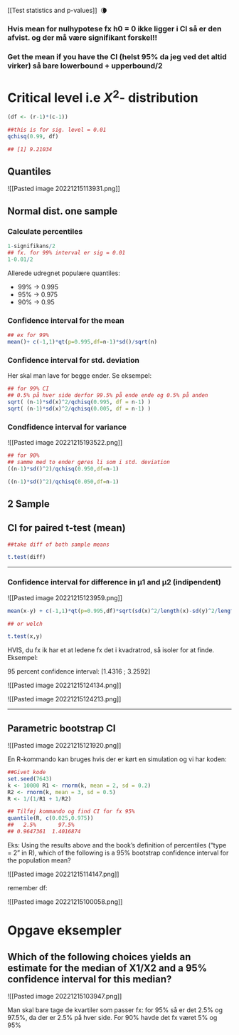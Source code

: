 [[Test statistics and p-values]]  🌘

### Hvis mean for nulhypotese fx h0 = 0 ikke ligger i CI så er den afvist. og der må være signifikant forskel!!

### Get the mean if you have the CI (helst 95% da jeg ved det altid virker) så bare lowerbound + upperbound/2


# Critical level i.e $X^2$- distribution

```R
(df <- (r-1)*(c-1)) 

##this is for sig. level = 0.01
qchisq(0.99, df) 

## [1] 9.21034
```


## Quantiles
![[Pasted image 20221215113931.png]]


## Normal dist. one sample

### Calculate percentiles
```R
1-signifikans/2
## fx. for 99% interval er sig = 0.01
1-0.01/2
```

Allerede udregnet populære quantiles:
- 99% -> 0.995
- 95% -> 0.975
- 90% ->  0.95

### Confidence interval for the mean

```R
## ex for 99%
mean()+ c(-1,1)*qt(p=0.995,df=n-1)*sd()/sqrt(n)
```

### Confidence interval for std. deviation

Her skal man lave for begge ender. 
Se eksempel: 

```R
## for 99% CI
## 0.5% på hver side derfor 99.5% på ende ende og 0.5% på anden
sqrt( (n-1)*sd(x)^2/qchisq(0.995, df = n-1) )
sqrt( (n-1)*sd(x)^2/qchisq(0.005, df = n-1) )
```

### Condfidence  interval for variance
![[Pasted image 20221215193522.png]]
```R
## for 90% 
## samme med to ender gøres li som i std. deviation
((n-1)*sd()^2)/qchisq(0.950,df=n-1)

((n-1)*sd()^2)/qchisq(0.050,df=n-1)
```

## 2 Sample

## CI for paired t-test (mean)
```R
##take diff of both sample means

t.test(diff)
```
----

### Confidence interval for difference in μ1 and μ2 (indipendent)
![[Pasted image 20221215123959.png]]

```R
mean(x-y) + c(-1,1)*qt(p=0.995,df)*sqrt(sd(x)^2/length(x)-sd(y)^2/length(y))

## or welch

t.test(x,y)
```

HVIS, du fx ik har et at ledene fx det i kvadratrod, så isoler for at finde. 
Eksempel:

 95 percent confidence interval: [1.4316 ; 3.2592]

![[Pasted image 20221215124134.png]]

![[Pasted image 20221215124213.png]]


------


## Parametric bootstrap CI

![[Pasted image 20221215121920.png]]

En R-kommando kan bruges hvis der er kørt en simulation og vi har koden:

```R
##Givet kode
set.seed(7643) 
k <- 10000 R1 <- rnorm(k, mean = 2, sd = 0.2) 
R2 <- rnorm(k, mean = 3, sd = 0.5) 
R <- 1/(1/R1 + 1/R2)

## Tilføj kommando og find CI for fx 95%
quantile(R, c(0.025,0.975))
##   2.5%       97.5% 
## 0.9647361  1.4016874
```


Eks:
Using the results above and the book’s definition of percentiles (“type = 2” in R), which of the following is a 95% bootstrap confidence interval for the population mean?

![[Pasted image 20221215114147.png]]





remember df:

![[Pasted image 20221215100058.png]]


# Opgave eksempler

## Which of the following choices yields an estimate for the median of X1/X2 and a 95% confidence interval for this median?

![[Pasted image 20221215103947.png]]

Man skal bare tage de kvartiler som passer fx: for 95% så er det 2.5% og 97.5%, da der er 2.5% på hver side.
For 90% havde det fx været 5% og 95%

